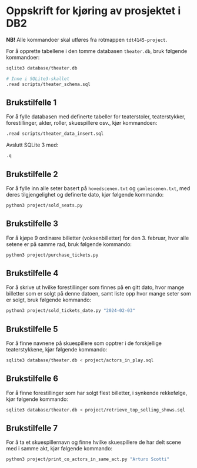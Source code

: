 # Oppskrift for kjøring av prosjektet i DB2

**NB!** Alle kommandoer skal utføres fra rotmappen `tdt4145-project`.

For å opprette tabellene i den tomme databasen `theater.db`, bruk følgende kommandoer:

```bash
sqlite3 database/theater.db

# Inne i SQLite3-skallet
.read scripts/theater_schema.sql
```

## Brukstilfelle 1

For å fylle databasen med definerte tabeller for teaterstoler, teaterstykker, forestillinger, akter, roller,
skuespillere osv., kjør kommandoen:

```bash
.read scripts/theater_data_insert.sql
```

Avslutt SQLite 3 med:

```bash
.q
```

## Brukstilfelle 2

For å fylle inn alle seter basert på `hovedscenen.txt` og `gamlescenen.txt`, med deres tilgjengelighet og definerte
dato, kjør følgende kommando:

```bash
python3 project/sold_seats.py
```

## Brukstilfelle 3

For å kjøpe 9 ordinære billetter (voksenbilletter) for den 3. februar, hvor alle setene er på samme rad, bruk følgende
kommando:

```bash
python3 project/purchase_tickets.py
```

## Brukstilfelle 4

For å skrive ut hvilke forestillinger som finnes på en gitt dato, hvor mange billetter som er solgt på denne datoen,
samt liste opp hvor mange seter som er solgt, bruk følgende kommando:

```bash
python3 project/sold_tickets_date.py "2024-02-03"
```

## Brukstilfelle 5

For å finne navnene på skuespillere som opptrer i de forskjellige teaterstykkene, kjør følgende kommando:

```bash
sqlite3 database/theater.db < project/actors_in_play.sql
```

## Brukstilfelle 6

For å finne forestillinger som har solgt flest billetter, i synkende rekkefølge, kjør følgende kommando:

```bash
sqlite3 database/theater.db < project/retrieve_top_selling_shows.sql
```

## Brukstilfelle 7

For å ta et skuespillernavn og finne hvilke skuespillere de har delt scene med i samme akt, kjør følgende kommando:

```bash
python3 project/print_co_actors_in_same_act.py "Arturo Scotti"
```



